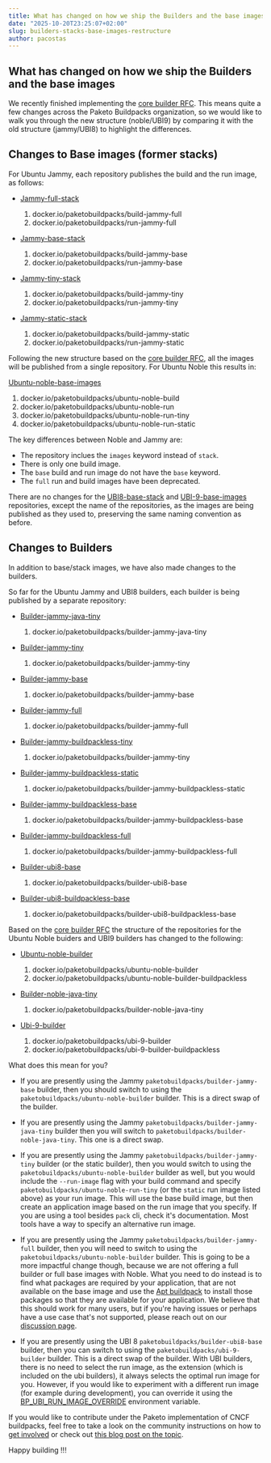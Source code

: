 ```yaml
---
title: What has changed on how we ship the Builders and the base images
date: "2025-10-20T23:25:07+02:00"
slug: builders-stacks-base-images-restructure
author: pacostas
---
```


## What has changed on how we ship the Builders and the base images

We recently finished implementing the [core builder RFC](https://github.com/paketo-buildpacks/rfcs/blob/main/text/0061-core-builder.md). This means quite a few changes across the Paketo Buildpacks organization, so we would like to walk you through the new structure (noble/UBI9) by comparing it with the old structure (jammy/UBI8) to highlight the differences.

## Changes to Base images (former stacks)

For Ubuntu Jammy, each repository publishes the build and the run image, as follows:

- [Jammy-full-stack](https://github.com/paketo-buildpacks/jammy-full-stack)

  1. docker.io/paketobuildpacks/build-jammy-full
  1. docker.io/paketobuildpacks/run-jammy-full

- [Jammy-base-stack](https://github.com/paketo-buildpacks/jammy-base-stack)

  1. docker.io/paketobuildpacks/build-jammy-base
  1. docker.io/paketobuildpacks/run-jammy-base

- [Jammy-tiny-stack](https://github.com/paketo-buildpacks/jammy-tiny-stack)

  1. docker.io/paketobuildpacks/build-jammy-tiny
  1. docker.io/paketobuildpacks/run-jammy-tiny

- [Jammy-static-stack](https://github.com/paketo-buildpacks/jammy-static-stack)

  1. docker.io/paketobuildpacks/build-jammy-static
  1. docker.io/paketobuildpacks/run-jammy-static

Following the new structure based on the [core builder RFC](https://github.com/paketo-buildpacks/rfcs/blob/main/text/0061-core-builder.md), all the images will be published from a single repository. For Ubuntu Noble this results in:

[Ubuntu-noble-base-images](https://github.com/paketo-buildpacks/ubuntu-noble-base-images)

1. docker.io/paketobuildpacks/ubuntu-noble-build
1. docker.io/paketobuildpacks/ubuntu-noble-run
1. docker.io/paketobuildpacks/ubuntu-noble-run-tiny
1. docker.io/paketobuildpacks/ubuntu-noble-run-static

The key differences between Noble and Jammy are:

- The repository inclues the `images` keyword instead of `stack`.
- There is only one build image.
- The `base` build and run image do not have the `base` keyword.
- The `full` run and build images have been deprecated.

There are no changes for the [UBI8-base-stack](https://github.com/paketo-buildpacks/ubi8-base-stack) and [UBI-9-base-images](https://github.com/paketo-buildpacks/ubi-9-base-images) repositories, except the name of the repositories, as the images are being published as they used to, preserving the same naming convention as before.

## Changes to Builders

In addition to base/stack images, we have also made changes to the builders.

So far for the Ubuntu Jammy and UBI8 builders, each builder is being published by a separate repository:

- [Builder-jammy-java-tiny](https://github.com/paketo-buildpacks/builder-jammy-java-tiny)

  1. docker.io/paketobuildpacks/builder-jammy-java-tiny

- [Builder-jammy-tiny](https://github.com/paketo-buildpacks/builder-jammy-tiny)

  1. docker.io/paketobuildpacks/builder-jammy-tiny

- [Builder-jammy-base](https://github.com/paketo-buildpacks/builder-jammy-base)

  1. docker.io/paketobuildpacks/builder-jammy-base

- [Builder-jammy-full](https://github.com/paketo-buildpacks/builder-jammy-full)

  1. docker.io/paketobuildpacks/builder-jammy-full

- [Builder-jammy-buildpackless-tiny](https://github.com/paketo-buildpacks/builder-jammy-buildpackless-tiny)

  1. docker.io/paketobuildpacks/builder-jammy-tiny

- [Builder-jammy-buildpackless-static](https://github.com/paketo-buildpacks/builder-jammy-buildpackless-static)

  1. docker.io/paketobuildpacks/builder-jammy-buildpackless-static

- [Builder-jammy-buildpackless-base](https://github.com/paketo-buildpacks/builder-jammy-buildpackless-base)

  1. docker.io/paketobuildpacks/builder-jammy-buildpackless-base

- [Builder-jammy-buildpackless-full](https://github.com/paketo-buildpacks/builder-jammy-buildpackless-full)

  1. docker.io/paketobuildpacks/builder-jammy-buildpackless-full

- [Builder-ubi8-base](https://github.com/paketo-buildpacks/builder-ubi8-base)

  1. docker.io/paketobuildpacks/builder-ubi8-base

- [Builder-ubi8-buildpackless-base](https://github.com/paketo-buildpacks/builder-ubi8-buildpackless-base)

  1. docker.io/paketobuildpacks/builder-ubi8-buildpackless-base

Based on the [core builder RFC](https://github.com/paketo-buildpacks/rfcs/blob/main/text/0061-core-builder.md) the structure of the repositories for the Ubuntu Noble buiders and UBI9 builders has changed to the following:

- [Ubuntu-noble-builder](https://github.com/paketo-buildpacks/ubuntu-noble-builder)

  1. docker.io/paketobuildpacks/ubuntu-noble-builder
  1. docker.io/paketobuildpacks/ubuntu-noble-builder-buildpackless

- [Builder-noble-java-tiny](https://github.com/paketo-buildpacks/builder-noble-java-tiny)

  1. docker.io/paketobuildpacks/builder-noble-java-tiny

- [Ubi-9-builder](https://github.com/paketo-buildpacks/ubi-9-builder)

  1. docker.io/paketobuildpacks/ubi-9-builder
  1. docker.io/paketobuildpacks/ubi-9-builder-buildpackless

What does this mean for you?

- If you are presently using the Jammy `paketobuildpacks/builder-jammy-base` builder, then you should switch to using the `paketobuildpacks/ubuntu-noble-builder` builder. This is a direct swap of the builder.

- If you are presently using the Jammy `paketobuildpacks/builder-jammy-java-tiny` builder then you will switch to `paketobuildpacks/builder-noble-java-tiny`. This one is a direct swap.

- If you are presently using the Jammy `paketobuildpacks/builder-jammy-tiny` builder (or the static builder), then you would switch to using the `paketobuildpacks/ubuntu-noble-builder` builder as well, but you would include the `--run-image` flag with your build command and specify `paketobuildpacks/ubuntu-noble-run-tiny` (or the `static` run image listed above) as your run image. This will use the base build image, but then create an application image based on the run image that you specify. If you are using a tool besides `pack` cli, check it's documentation. Most tools have a way to specify an alternative run image.

- If you are presently using the Jammy `paketobuildpacks/builder-jammy-full` builder, then you will need to switch to using the `paketobuildpacks/ubuntu-noble-builder` builder. This is going to be a more impactful change though, because we are not offering a full builder or full base images with Noble. What you need to do instead is to find what packages are required by your application, that are not available on the base image and use the [Apt buildpack](https://github.com/dmikusa/apt-buildpack) to install those packages so that they are available for your application. We believe that this should work for many users, but if you're having issues or perhaps have a use case that's not supported, please reach out on our [discussion page](https://github.com/orgs/paketo-buildpacks/discussions).

- If you are presently using the UBI 8 `paketobuildpacks/builder-ubi8-base` builder, then you can switch to using the `paketobuildpacks/ubi-9-builder` builder. This is a direct swap of the builder. With UBI builders, there is no need to select the run image, as the extension (which is included on the ubi builders), it always selects the optimal run image for you. However, if you would like to experiment with a different run image (for example during development), you can override it using the [BP_UBI_RUN_IMAGE_OVERRIDE](https://github.com/paketo-buildpacks/ubi-nodejs-extension?tab=readme-ov-file#setting-explicitly-a-run-image-bp_ubi_run_image_override) environment variable.

If you would like to contribute under the Paketo implementation of CNCF buildpacks, feel free to take a look on the community instructions on how to [get involved](https://github.com/paketo-buildpacks/community?tab=readme-ov-file#how-to-get-involved) or check out [this blog post on the topic](https://blog.paketo.io/posts/paketo-buildpacks-contributors-wanted/).

Happy building !!!
